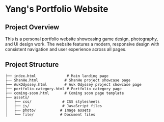 # Yang's Portfolio Website

## Project Overview
This is a personal portfolio website showcasing game design, photography, and UI design work. The website features a modern, responsive design with consistent navigation and user experience across all pages.

## Project Structure
```
├── index.html              # Main landing page
├── ShanHe.html            # ShanHe project showcase page
├── AukOdyssey.html        # Auk Odyssey project showcase page
├── portfolio-category.html # Portfolio category page
├── coming-soon.html       # Coming soon page template
├── assets/
│   ├── css/              # CSS stylesheets
│   ├── js/               # JavaScript files
│   ├── photo/           # Image assets
│   └── file/            # Document files
```
